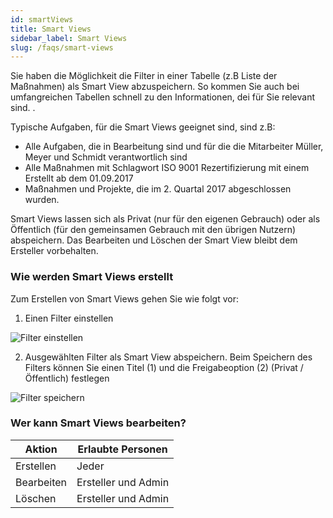 ```yaml
---
id: smartViews
title: Smart Views
sidebar_label: Smart Views
slug: /faqs/smart-views
---
```


Sie haben die Möglichkeit die Filter in einer Tabelle (z.B  Liste der Maßnahmen) als Smart View abzuspeichern. So kommen Sie auch bei umfangreichen Tabellen schnell zu den Informationen, dei für Sie relevant sind. .

Typische Aufgaben, für die Smart Views geeignet sind, sind z.B:

- Alle Aufgaben, die in Bearbeitung sind und für die die Mitarbeiter Müller, Meyer und Schmidt verantwortlich sind
- Alle Maßnahmen mit Schlagwort ISO 9001 Rezertifizierung mit einem Erstellt ab dem 01.09.2017
- Maßnahmen und Projekte, die im 2. Quartal 2017 abgeschlossen wurden.

Smart Views lassen sich als Privat (nur für den eigenen Gebrauch) oder als Öffentlich (für den gemeinsamen Gebrauch mit den übrigen Nutzern) abspeichern.
Das Bearbeiten und Löschen der Smart View bleibt dem Ersteller vorbehalten.

### Wie werden Smart Views erstellt

Zum Erstellen von Smart Views gehen Sie wie folgt vor:

1. Einen Filter einstellen

![Filter einstellen](https://caqadmin.blob.core.windows.net/public-screenshots/manual-screenshots/Screenshot%202025-06-12_set-filter.png)

2. Ausgewählten Filter als Smart View abspeichern. Beim Speichern des Filters können Sie einen Titel (1) und die Freigabeoption (2) (Privat / Öffentlich) festlegen

![Filter speichern](https://caqadmin.blob.core.windows.net/public-screenshots/manual-screenshots/Screenshot%202025-06-12_save-smart-view.png)

### Wer kann Smart Views bearbeiten?

| Aktion     | Erlaubte Personen   |
| ---------- | ------------------- |
| Erstellen  | Jeder               |
| Bearbeiten | Ersteller und Admin |
| Löschen    | Ersteller und Admin |
